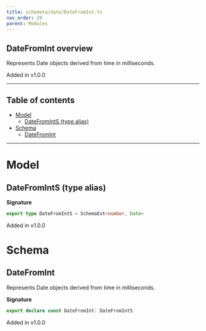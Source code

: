 ```yaml
---
title: schemata/date/DateFromInt.ts
nav_order: 29
parent: Modules
---
```


## DateFromInt overview

Represents Date objects derived from time in milliseconds.

Added in v1.0.0

---

<h2 class="text-delta">Table of contents</h2>

- [Model](#model)
  - [DateFromIntS (type alias)](#datefromints-type-alias)
- [Schema](#schema)
  - [DateFromInt](#datefromint)

---

# Model

## DateFromIntS (type alias)

**Signature**

```ts
export type DateFromIntS = SchemaExt<number, Date>
```

Added in v1.0.0

# Schema

## DateFromInt

Represents Date objects derived from time in milliseconds.

**Signature**

```ts
export declare const DateFromInt: DateFromIntS
```

Added in v1.0.0
